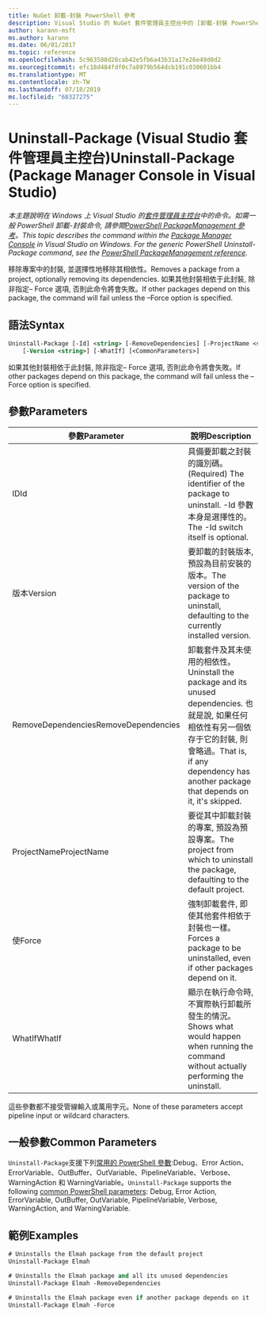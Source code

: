 ```yaml
---
title: NuGet 卸載-封裝 PowerShell 參考
description: Visual Studio 的 NuGet 套件管理員主控台中的 [卸載-封裝 PowerShell] 命令參考。
author: karann-msft
ms.author: karann
ms.date: 06/01/2017
ms.topic: reference
ms.openlocfilehash: 5c963588d28cab42e5fb6a43b31a17e26e49d0d2
ms.sourcegitcommit: efc18d484fdf0c7a8979b564dcb191c030601bb4
ms.translationtype: MT
ms.contentlocale: zh-TW
ms.lasthandoff: 07/18/2019
ms.locfileid: "68327275"
---
```

# <a name="uninstall-package-package-manager-console-in-visual-studio"></a><span data-ttu-id="0c910-103">Uninstall-Package (Visual Studio 套件管理員主控台)</span><span class="sxs-lookup"><span data-stu-id="0c910-103">Uninstall-Package (Package Manager Console in Visual Studio)</span></span>

<span data-ttu-id="0c910-104">*本主題說明在 Windows 上 Visual Studio 的[套件管理員主控台](../../consume-packages/install-use-packages-powershell.md)中的命令。如需一般 PowerShell 卸載-封裝命令, 請參閱[PowerShell PackageManagement 參考](/powershell/module/packagemanagement/?view=powershell-6)。*</span><span class="sxs-lookup"><span data-stu-id="0c910-104">*This topic describes the command within the [Package Manager Console](../../consume-packages/install-use-packages-powershell.md) in Visual Studio on Windows. For the generic PowerShell Uninstall-Package command, see the [PowerShell PackageManagement reference](/powershell/module/packagemanagement/?view=powershell-6).*</span></span>

<span data-ttu-id="0c910-105">移除專案中的封裝, 並選擇性地移除其相依性。</span><span class="sxs-lookup"><span data-stu-id="0c910-105">Removes a package from a project, optionally removing its dependencies.</span></span> <span data-ttu-id="0c910-106">如果其他封裝相依于此封裝, 除非指定– Force 選項, 否則此命令將會失敗。</span><span class="sxs-lookup"><span data-stu-id="0c910-106">If other packages depend on this package, the command will fail unless the –Force option is specified.</span></span>

## <a name="syntax"></a><span data-ttu-id="0c910-107">語法</span><span class="sxs-lookup"><span data-stu-id="0c910-107">Syntax</span></span>

```ps
Uninstall-Package [-Id] <string> [-RemoveDependencies] [-ProjectName <string>] [-Force]
    [-Version <string>] [-WhatIf] [<CommonParameters>]
```

<span data-ttu-id="0c910-108">如果其他封裝相依于此封裝, 除非指定– Force 選項, 否則此命令將會失敗。</span><span class="sxs-lookup"><span data-stu-id="0c910-108">If other packages depend on this package, the command will fail unless the –Force option is specified.</span></span>

## <a name="parameters"></a><span data-ttu-id="0c910-109">參數</span><span class="sxs-lookup"><span data-stu-id="0c910-109">Parameters</span></span>

| <span data-ttu-id="0c910-110">參數</span><span class="sxs-lookup"><span data-stu-id="0c910-110">Parameter</span></span> | <span data-ttu-id="0c910-111">說明</span><span class="sxs-lookup"><span data-stu-id="0c910-111">Description</span></span> |
| --- | --- |
| <span data-ttu-id="0c910-112">ID</span><span class="sxs-lookup"><span data-stu-id="0c910-112">Id</span></span> | <span data-ttu-id="0c910-113">具備要卸載之封裝的識別碼。</span><span class="sxs-lookup"><span data-stu-id="0c910-113">(Required) The identifier of the package to uninstall.</span></span> <span data-ttu-id="0c910-114">-Id 參數本身是選擇性的。</span><span class="sxs-lookup"><span data-stu-id="0c910-114">The -Id switch itself is optional.</span></span> |
| <span data-ttu-id="0c910-115">版本</span><span class="sxs-lookup"><span data-stu-id="0c910-115">Version</span></span> | <span data-ttu-id="0c910-116">要卸載的封裝版本, 預設為目前安裝的版本。</span><span class="sxs-lookup"><span data-stu-id="0c910-116">The version of the package to uninstall, defaulting to the currently installed version.</span></span> |
| <span data-ttu-id="0c910-117">RemoveDependencies</span><span class="sxs-lookup"><span data-stu-id="0c910-117">RemoveDependencies</span></span> | <span data-ttu-id="0c910-118">卸載套件及其未使用的相依性。</span><span class="sxs-lookup"><span data-stu-id="0c910-118">Uninstall the package and its unused dependencies.</span></span> <span data-ttu-id="0c910-119">也就是說, 如果任何相依性有另一個依存于它的封裝, 則會略過。</span><span class="sxs-lookup"><span data-stu-id="0c910-119">That is, if any dependency has another package that depends on it, it's skipped.</span></span> |
| <span data-ttu-id="0c910-120">ProjectName</span><span class="sxs-lookup"><span data-stu-id="0c910-120">ProjectName</span></span> | <span data-ttu-id="0c910-121">要從其中卸載封裝的專案, 預設為預設專案。</span><span class="sxs-lookup"><span data-stu-id="0c910-121">The project from which to uninstall the package, defaulting to the default project.</span></span> |
| <span data-ttu-id="0c910-122">使</span><span class="sxs-lookup"><span data-stu-id="0c910-122">Force</span></span> | <span data-ttu-id="0c910-123">強制卸載套件, 即使其他套件相依于封裝也一樣。</span><span class="sxs-lookup"><span data-stu-id="0c910-123">Forces a package to be uninstalled, even if other packages depend on it.</span></span> |
| <span data-ttu-id="0c910-124">WhatIf</span><span class="sxs-lookup"><span data-stu-id="0c910-124">WhatIf</span></span> | <span data-ttu-id="0c910-125">顯示在執行命令時, 不實際執行卸載所發生的情況。</span><span class="sxs-lookup"><span data-stu-id="0c910-125">Shows what would happen when running the command without actually performing the uninstall.</span></span> |

<span data-ttu-id="0c910-126">這些參數都不接受管線輸入或萬用字元。</span><span class="sxs-lookup"><span data-stu-id="0c910-126">None of these parameters accept pipeline input or wildcard characters.</span></span>

## <a name="common-parameters"></a><span data-ttu-id="0c910-127">一般參數</span><span class="sxs-lookup"><span data-stu-id="0c910-127">Common Parameters</span></span>

<span data-ttu-id="0c910-128">`Uninstall-Package`支援下列[常用的 PowerShell 參數](http://go.microsoft.com/fwlink/?LinkID=113216):Debug、Error Action、ErrorVariable、OutBuffer、OutVariable、PipelineVariable、Verbose、WarningAction 和 WarningVariable。</span><span class="sxs-lookup"><span data-stu-id="0c910-128">`Uninstall-Package` supports the following [common PowerShell parameters](http://go.microsoft.com/fwlink/?LinkID=113216): Debug, Error Action, ErrorVariable, OutBuffer, OutVariable, PipelineVariable, Verbose, WarningAction, and WarningVariable.</span></span>

## <a name="examples"></a><span data-ttu-id="0c910-129">範例</span><span class="sxs-lookup"><span data-stu-id="0c910-129">Examples</span></span>

```ps
# Uninstalls the Elmah package from the default project
Uninstall-Package Elmah

# Uninstalls the Elmah package and all its unused dependencies
Uninstall-Package Elmah -RemoveDependencies 

# Uninstalls the Elmah package even if another package depends on it
Uninstall-Package Elmah -Force
```
